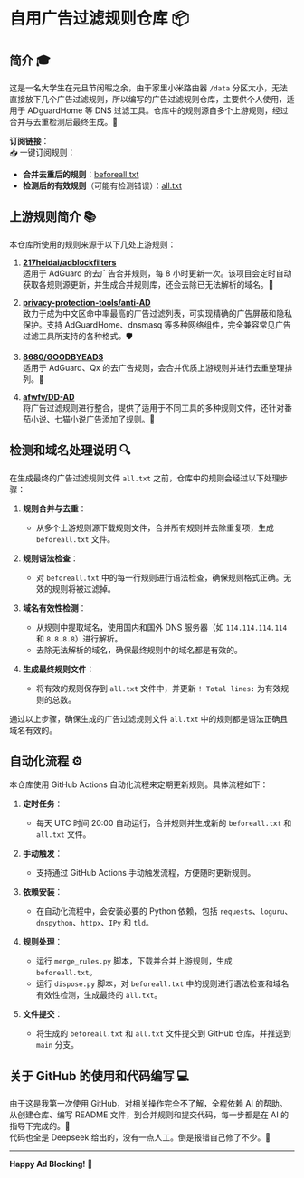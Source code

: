 # 自用广告过滤规则仓库 📦

## 简介 🎓

这是一名大学生在元旦节闲暇之余，由于家里小米路由器 `/data` 分区太小，无法直接放下几个广告过滤规则，所以编写的广告过滤规则仓库，主要供个人使用，适用于 ADguardHome 等 DNS 过滤工具。仓库中的规则源自多个上游规则，经过合并与去重检测后最终生成。🎯

**订阅链接**：  
📥 一键订阅规则：  

- **合并去重后的规则**：[beforeall.txt](https://raw.githubusercontent.com/cloudyun233/cloudyun-AD-rules/refs/heads/main/beforeall.txt)
- **检测后的有效规则**（可能有检测错误）：[all.txt](https://raw.githubusercontent.com/cloudyun233/cloudyun-AD-rules/refs/heads/main/all.txt)

## 上游规则简介 📚

本仓库所使用的规则来源于以下几处上游规则：

1. **[217heidai/adblockfilters](https://github.com/217heidai/adblockfilters)**  
   适用于 AdGuard 的去广告合并规则，每 8 小时更新一次。该项目会定时自动获取各规则源更新，并生成合并规则库，还会去除已无法解析的域名。🔄

2. **[privacy-protection-tools/anti-AD](https://github.com/privacy-protection-tools/anti-AD)**  
   致力于成为中文区命中率最高的广告过滤列表，可实现精确的广告屏蔽和隐私保护。支持 AdGuardHome、dnsmasq 等多种网络组件，完全兼容常见广告过滤工具所支持的各种格式。🛡️

3. **[8680/GOODBYEADS](https://github.com/8680/GOODBYEADS)**  
   适用于 AdGuard、Qx 的去广告规则，会合并优质上游规则并进行去重整理排列。👋

4. **[afwfv/DD-AD](https://github.com/afwfv/DD-AD)**  
   将广告过滤规则进行整合，提供了适用于不同工具的多种规则文件，还针对番茄小说、七猫小说广告添加了规则。📖

## 检测和域名处理说明 🔍

在生成最终的广告过滤规则文件 `all.txt` 之前，仓库中的规则会经过以下处理步骤：

1. **规则合并与去重**：
   - 从多个上游规则源下载规则文件，合并所有规则并去除重复项，生成 `beforeall.txt` 文件。

2. **规则语法检查**：
   - 对 `beforeall.txt` 中的每一行规则进行语法检查，确保规则格式正确。无效的规则将被过滤掉。

3. **域名有效性检测**：
   - 从规则中提取域名，使用国内和国外 DNS 服务器（如 `114.114.114.114` 和 `8.8.8.8`）进行解析。
   - 去除无法解析的域名，确保最终规则中的域名都是有效的。

4. **生成最终规则文件**：
   - 将有效的规则保存到 `all.txt` 文件中，并更新 `! Total lines:` 为有效规则的总数。

通过以上步骤，确保生成的广告过滤规则文件 `all.txt` 中的规则都是语法正确且域名有效的。

## 自动化流程 ⚙️

本仓库使用 GitHub Actions 自动化流程来定期更新规则。具体流程如下：

1. **定时任务**：
   - 每天 UTC 时间 20:00 自动运行，合并规则并生成新的 `beforeall.txt` 和 `all.txt` 文件。

2. **手动触发**：
   - 支持通过 GitHub Actions 手动触发流程，方便随时更新规则。

3. **依赖安装**：
   - 在自动化流程中，会安装必要的 Python 依赖，包括 `requests`、`loguru`、`dnspython`、`httpx`、`IPy` 和 `tld`。

4. **规则处理**：
   - 运行 `merge_rules.py` 脚本，下载并合并上游规则，生成 `beforeall.txt`。
   - 运行 `dispose.py` 脚本，对 `beforeall.txt` 中的规则进行语法检查和域名有效性检测，生成最终的 `all.txt`。

5. **文件提交**：
   - 将生成的 `beforeall.txt` 和 `all.txt` 文件提交到 GitHub 仓库，并推送到 `main` 分支。

## 关于 GitHub 的使用和代码编写 💻

由于这是我第一次使用 GitHub，对相关操作完全不了解，全程依赖 AI 的帮助。从创建仓库、编写 README 文件，到合并规则和提交代码，每一步都是在 AI 的指导下完成的。🤖  
代码也全是 Deepseek 给出的，没有一点人工。倒是报错自己修了不少。🔧

---

**Happy Ad Blocking! 🎉**
